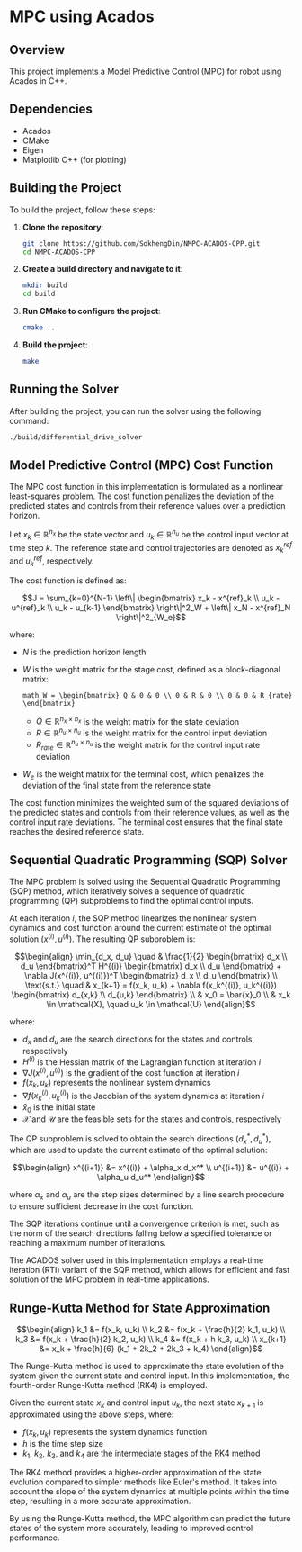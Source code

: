 # MPC using Acados

## Overview
This project implements a Model Predictive Control (MPC) for robot using Acados in C++.

## Dependencies
- Acados
- CMake
- Eigen
- Matplotlib C++ (for plotting)

## Building the Project
To build the project, follow these steps:

1. **Clone the repository**:
    ```sh
    git clone https://github.com/SokhengDin/NMPC-ACADOS-CPP.git
    cd NMPC-ACADOS-CPP
    ```

2. **Create a build directory and navigate to it**:
    ```sh
    mkdir build
    cd build
    ```

3. **Run CMake to configure the project**:
    ```sh
    cmake ..
    ```

4. **Build the project**:
    ```sh
    make
    ```

## Running the Solver
After building the project, you can run the solver using the following command:
```sh
./build/differential_drive_solver
```

## Model Predictive Control (MPC) Cost Function

The MPC cost function in this implementation is formulated as a nonlinear least-squares problem. The cost function penalizes the deviation of the predicted states and controls from their reference values over a prediction horizon.

Let $x_k \in \mathbb{R}^{n_x}$ be the state vector and $u_k \in \mathbb{R}^{n_u}$ be the control input vector at time step $k$. The reference state and control trajectories are denoted as $x^{ref}_k$ and $u^{ref}_k$, respectively.

The cost function is defined as:

```math
J = \sum_{k=0}^{N-1} \left\| \begin{bmatrix} x_k - x^{ref}_k \\ u_k - u^{ref}_k \\ u_k - u_{k-1} \end{bmatrix} \right\|^2_W + \left\| x_N - x^{ref}_N \right\|^2_{W_e}
```

where:
- $N$ is the prediction horizon length
- $W$ is the weight matrix for the stage cost, defined as a block-diagonal matrix:
  
  ```math W = \begin{bmatrix} Q & 0 & 0 \\ 0 & R & 0 \\ 0 & 0 & R_{rate} \end{bmatrix} ```
  
  - $Q \in \mathbb{R}^{n_x \times n_x}$ is the weight matrix for the state deviation
  - $R \in \mathbb{R}^{n_u \times n_u}$ is the weight matrix for the control input deviation
  - $R_{rate} \in \mathbb{R}^{n_u \times n_u}$ is the weight matrix for the control input rate deviation
- $W_e$ is the weight matrix for the terminal cost, which penalizes the deviation of the final state from the reference state

The cost function minimizes the weighted sum of the squared deviations of the predicted states and controls from their reference values, as well as the control input rate deviations. The terminal cost ensures that the final state reaches the desired reference state.

## Sequential Quadratic Programming (SQP) Solver

The MPC problem is solved using the Sequential Quadratic Programming (SQP) method, which iteratively solves a sequence of quadratic programming (QP) subproblems to find the optimal control inputs.

At each iteration $i$, the SQP method linearizes the nonlinear system dynamics and cost function around the current estimate of the optimal solution $(x^{(i)}, u^{(i)})$. The resulting QP subproblem is:

```math
\begin{align}
\min_{d_x, d_u} \quad & \frac{1}{2} \begin{bmatrix} d_x \\ d_u \end{bmatrix}^T H^{(i)} \begin{bmatrix} d_x \\ d_u \end{bmatrix} + \nabla J(x^{(i)}, u^{(i)})^T \begin{bmatrix} d_x \\ d_u \end{bmatrix} \\
\text{s.t.} \quad & x_{k+1} = f(x_k, u_k) + \nabla f(x_k^{(i)}, u_k^{(i)}) \begin{bmatrix} d_{x,k} \\ d_{u,k} \end{bmatrix} \\
& x_0 = \bar{x}_0 \\
& x_k \in \mathcal{X}, \quad u_k \in \mathcal{U}
\end{align}
```

where:
- $d_x$ and $d_u$ are the search directions for the states and controls, respectively
- $H^{(i)}$ is the Hessian matrix of the Lagrangian function at iteration $i$
- $\nabla J(x^{(i)}, u^{(i)})$ is the gradient of the cost function at iteration $i$
- $f(x_k, u_k)$ represents the nonlinear system dynamics
- $\nabla f(x_k^{(i)}, u_k^{(i)})$ is the Jacobian of the system dynamics at iteration $i$
- $\bar{x}_0$ is the initial state
- $\mathcal{X}$ and $\mathcal{U}$ are the feasible sets for the states and controls, respectively

The QP subproblem is solved to obtain the search directions $(d_x^*, d_u^*)$, which are used to update the current estimate of the optimal solution:

```math
\begin{align}
x^{(i+1)} &= x^{(i)} + \alpha_x d_x^* \\
u^{(i+1)} &= u^{(i)} + \alpha_u d_u^*
\end{align}
```

where $\alpha_x$ and $\alpha_u$ are the step sizes determined by a line search procedure to ensure sufficient decrease in the cost function.

The SQP iterations continue until a convergence criterion is met, such as the norm of the search directions falling below a specified tolerance or reaching a maximum number of iterations.

The ACADOS solver used in this implementation employs a real-time iteration (RTI) variant of the SQP method, which allows for efficient and fast solution of the MPC problem in real-time applications.

## Runge-Kutta Method for State Approximation

```math
\begin{align}
k_1 &= f(x_k, u_k) \\
k_2 &= f(x_k + \frac{h}{2} k_1, u_k) \\
k_3 &= f(x_k + \frac{h}{2} k_2, u_k) \\
k_4 &= f(x_k + h k_3, u_k) \\
x_{k+1} &= x_k + \frac{h}{6} (k_1 + 2k_2 + 2k_3 + k_4)
\end{align}
```

The Runge-Kutta method is used to approximate the state evolution of the system given the current state and control input. In this implementation, the fourth-order Runge-Kutta method (RK4) is employed.

Given the current state $x_k$ and control input $u_k$, the next state $x_{k+1}$ is approximated using the above steps, where:
- $f(x_k, u_k)$ represents the system dynamics function
- $h$ is the time step size
- $k_1$, $k_2$, $k_3$, and $k_4$ are the intermediate stages of the RK4 method

The RK4 method provides a higher-order approximation of the state evolution compared to simpler methods like Euler's method. It takes into account the slope of the system dynamics at multiple points within the time step, resulting in a more accurate approximation.

By using the Runge-Kutta method, the MPC algorithm can predict the future states of the system more accurately, leading to improved control performance.
